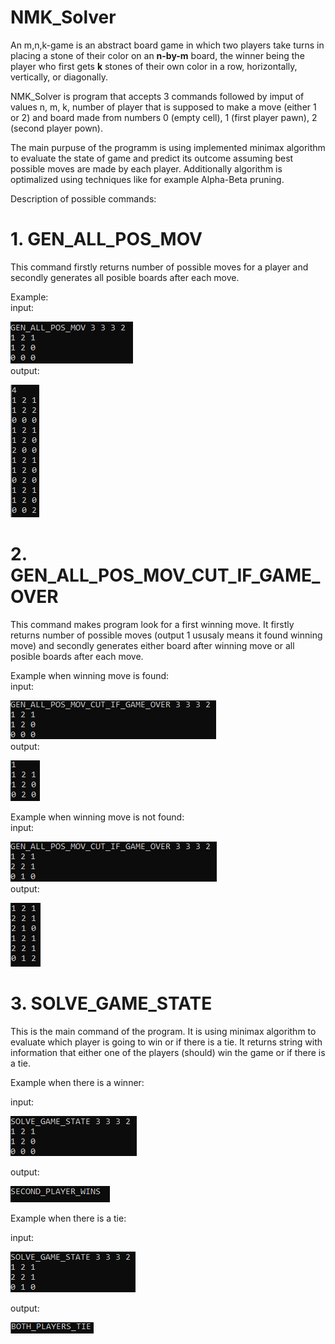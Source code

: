 # NMK_Solver

An m,n,k-game is an abstract board game in which two players take turns in placing a stone of their color on an **n-by-m** board, the winner being the player who first gets **k** stones of their own color in a row, horizontally, vertically, or diagonally.

NMK_Solver is program that accepts 3 commands followed by imput of values n, m, k, number of player that is supposed to make a move (either 1 or 2) and board made from numbers 0 (empty cell), 1 (first player pawn), 2 (second player pown).

The main purpuse of the programm is using implemented minimax algorithm to evaluate the state of game and predict its outcome assuming best possible moves are made by each player. Additionally algorithm is optimalized using techniques like for example Alpha-Beta pruning.

Description of possible commands:

# 1. GEN_ALL_POS_MOV
<p>This command firstly returns number of possible moves for a player and secondly generates all posible boards after each move. <br>

Example: <br>
input:

![img1](https://github.com/Krzy-Doma/NMK_Solver/blob/main/screens/all_possible_move_1.png) <br>
output:

![img2](https://github.com/Krzy-Doma/NMK_Solver/blob/main/screens/all_possible_move_2.png) <br> </p>

# 2. GEN_ALL_POS_MOV_CUT_IF_GAME_OVER
<p>This command makes program look for a first winning move. It firstly returns number of possible moves (output 1 ususaly means it found winning move) and secondly generates either board after winning move or all posible boards after each move. <br>

Example when winning move is found: <br>
input:

![img3](https://github.com/Krzy-Doma/NMK_Solver/blob/main/screens/cut_game_over_1.png) <br>
output:

![img4](https://github.com/Krzy-Doma/NMK_Solver/blob/main/screens/cut_game_over_2.png) <br>

Example when winning move is not found: <br>
input:

![img5](https://github.com/Krzy-Doma/NMK_Solver/blob/main/screens/cut_game_over_3.png) <br>
output:

![img6](https://github.com/Krzy-Doma/NMK_Solver/blob/main/screens/cut_game_over_4.png) <br></p>

# 3. SOLVE_GAME_STATE
<p>This is the main command of the program. It is using minimax algorithm to evaluate which player is going to win or if there is a tie. It returns string with information that either one of the players (should) win the game or if there is a tie.

Example when there is a winner: <br>

input:  

![solve_game_state_1](https://github.com/Krzy-Doma/NMK_Solver/blob/main/screens/solve_game_state_1.png) <br>

output:

![solve_game_state_2](https://github.com/Krzy-Doma/NMK_Solver/blob/main/screens/solve_game_state_2.png) <br>

Example when there is a tie: <br>

input:  

![solve_game_state_3](https://github.com/Krzy-Doma/NMK_Solver/blob/main/screens/solve_game_state_3.png) <br>

output:

![solve_game_state_4](https://github.com/Krzy-Doma/NMK_Solver/blob/main/screens/solve_game_state_4.png) <br>


</p>
